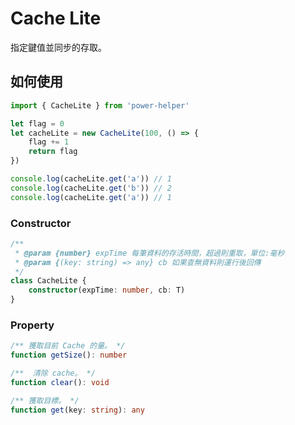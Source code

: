 # Cache Lite

指定鍵值並同步的存取。

## 如何使用

```ts
import { CacheLite } from 'power-helper'

let flag = 0
let cacheLite = new CacheLite(100, () => {
    flag += 1
    return flag
})

console.log(cacheLite.get('a')) // 1
console.log(cacheLite.get('b')) // 2
console.log(cacheLite.get('a')) // 1
```

### Constructor

```ts
/**
 * @param {number} expTime 每筆資料的存活時間，超過則重取，單位:毫秒
 * @param {(key: string) => any} cb 如果查無資料則運行後回傳
 */
class CacheLite {
    constructor(expTime: number, cb: T)
}
```

### Property

```ts
/** 獲取目前 Cache 的量。 */
function getSize(): number

/**  清除 cache。 */
function clear(): void

/** 獲取目標。 */
function get(key: string): any
```

